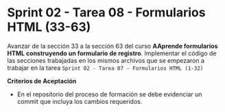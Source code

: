 # Sprint 02 - Tarea 08 - Formularios HTML (33-63)

Avanzar de la sección 33 a la sección 63 del curso **AAprende formularios HTML construyendo un formulario de registro**. Implementar el código de las secciones trabajadas en los mismos archivos que se empezaron a trabajar en la tarea `Sprint 02 - Tarea 07 - Formularios HTML (1-32)`

**Criterios de Aceptación**

- En el repositorio del proceso de formación se debe evidenciar un commit que incluya los cambios requeridos.